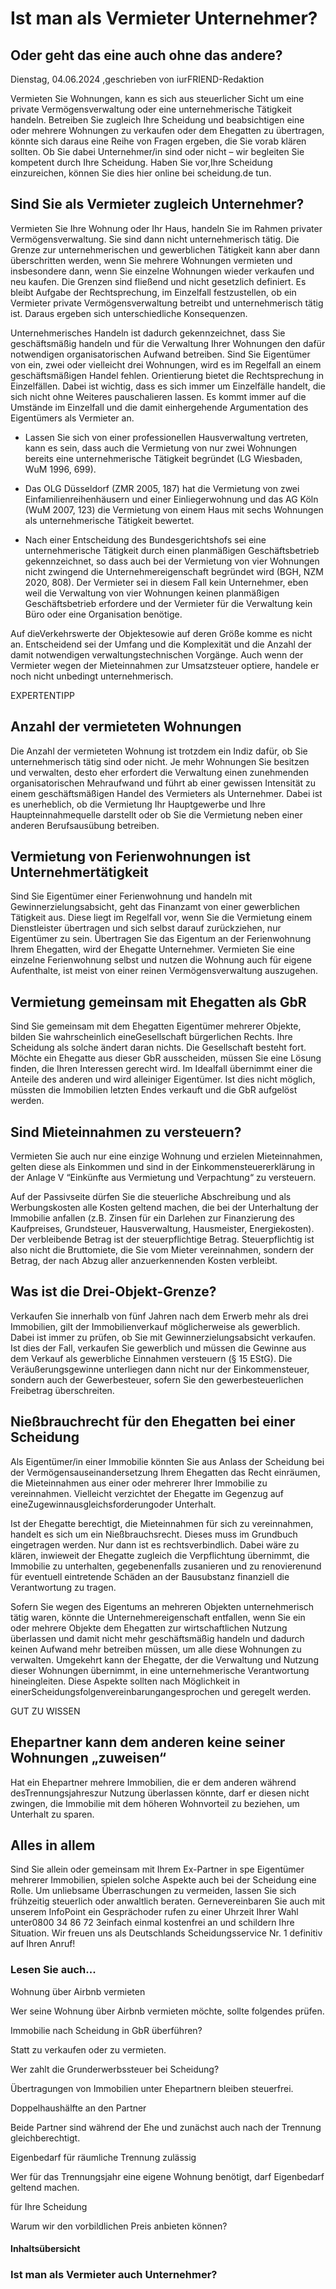 # Ist man als Vermieter Unternehmer?

## Oder geht das eine auch ohne das andere?

Dienstag, 04.06.2024 ,geschrieben von iurFRIEND-Redaktion

Vermieten Sie Wohnungen, kann es sich aus steuerlicher Sicht um eine private Vermögensverwaltung oder eine unternehmerische Tätigkeit handeln. Betreiben Sie zugleich Ihre Scheidung und beabsichtigen eine oder mehrere Wohnungen zu verkaufen oder dem Ehegatten zu übertragen, könnte sich daraus eine Reihe von Fragen ergeben, die Sie vorab klären sollten. Ob Sie dabei Unternehmer/in sind oder nicht – wir begleiten Sie kompetent durch Ihre Scheidung. Haben Sie vor,Ihre Scheidung einzureichen, können Sie dies hier online bei scheidung.de tun.

## Sind Sie als Vermieter zugleich Unternehmer?

Vermieten Sie Ihre Wohnung oder Ihr Haus, handeln Sie im Rahmen privater Vermögensverwaltung. Sie sind dann nicht unternehmerisch tätig. Die Grenze zur unternehmerischen und gewerblichen Tätigkeit kann aber dann überschritten werden, wenn Sie mehrere Wohnungen vermieten und insbesondere dann, wenn Sie einzelne Wohnungen wieder verkaufen und neu kaufen. Die Grenzen sind fließend und nicht gesetzlich definiert. Es bleibt Aufgabe der Rechtsprechung, im Einzelfall festzustellen, ob ein Vermieter private Vermögensverwaltung betreibt und unternehmerisch tätig ist. Daraus ergeben sich unterschiedliche Konsequenzen.

Unternehmerisches Handeln ist dadurch gekennzeichnet, dass Sie geschäftsmäßig handeln und für die Verwaltung Ihrer Wohnungen den dafür notwendigen organisatorischen Aufwand betreiben. Sind Sie Eigentümer von ein, zwei oder vielleicht drei Wohnungen, wird es im Regelfall an einem geschäftsmäßigen Handel fehlen. Orientierung bietet die Rechtsprechung in Einzelfällen. Dabei ist wichtig, dass es sich immer um Einzelfälle handelt, die sich nicht ohne Weiteres pauschalieren lassen. Es kommt immer auf die Umstände im Einzelfall und die damit einhergehende Argumentation des Eigentümers als Vermieter an.

- Lassen Sie sich von einer professionellen Hausverwaltung vertreten, kann es sein, dass auch die Vermietung von nur zwei Wohnungen bereits eine unternehmerische Tätigkeit begründet (LG Wiesbaden, WuM 1996, 699).

- Das OLG Düsseldorf (ZMR 2005, 187) hat die Vermietung von zwei Einfamilienreihenhäusern und einer Einliegerwohnung und das AG Köln (WuM 2007, 123) die Vermietung von einem Haus mit sechs Wohnungen als unternehmerische Tätigkeit bewertet.

- Nach einer Entscheidung des Bundesgerichtshofs sei eine unternehmerische Tätigkeit durch einen planmäßigen Geschäftsbetrieb gekennzeichnet, so dass auch bei der Vermietung von vier Wohnungen nicht zwingend die Unternehmereigenschaft begründet wird (BGH, NZM 2020, 808). Der Vermieter sei in diesem Fall kein Unternehmer, eben weil die Verwaltung von vier Wohnungen keinen planmäßigen Geschäftsbetrieb erfordere und der Vermieter für die Verwaltung kein Büro oder eine Organisation benötige.

Auf dieVerkehrswerte der Objektesowie auf deren Größe komme es nicht an. Entscheidend sei der Umfang und die Komplexität und die Anzahl der damit notwendigen verwaltungstechnischen Vorgänge. Auch wenn der Vermieter wegen der Mieteinnahmen zur Umsatzsteuer optiere, handele er noch nicht unbedingt unternehmerisch.

EXPERTENTIPP

## Anzahl der vermieteten Wohnungen

Die Anzahl der vermieteten Wohnung ist trotzdem ein Indiz dafür, ob Sie unternehmerisch tätig sind oder nicht. Je mehr Wohnungen Sie besitzen und verwalten, desto eher erfordert die Verwaltung einen zunehmenden organisatorischen Mehraufwand und führt ab einer gewissen Intensität zu einem geschäftsmäßigen Handel des Vermieters als Unternehmer. Dabei ist es unerheblich, ob die Vermietung Ihr Hauptgewerbe und Ihre Haupteinnahmequelle darstellt oder ob Sie die Vermietung neben einer anderen Berufsausübung betreiben.

## Vermietung von Ferienwohnungen ist Unternehmertätigkeit

Sind Sie Eigentümer einer Ferienwohnung und handeln mit Gewinnerzielungsabsicht, geht das Finanzamt von einer gewerblichen Tätigkeit aus. Diese liegt im Regelfall vor, wenn Sie die Vermietung einem Dienstleister übertragen und sich selbst darauf zurückziehen, nur Eigentümer zu sein. Übertragen Sie das Eigentum an der Ferienwohnung Ihrem Ehegatten, wird der Ehegatte Unternehmer. Vermieten Sie eine einzelne Ferienwohnung selbst und nutzen die Wohnung auch für eigene Aufenthalte, ist meist von einer reinen Vermögensverwaltung auszugehen.

## Vermietung gemeinsam mit Ehegatten als GbR

Sind Sie gemeinsam mit dem Ehegatten Eigentümer mehrerer Objekte, bilden Sie wahrscheinlich eineGesellschaft bürgerlichen Rechts. Ihre Scheidung als solche ändert daran nichts. Die Gesellschaft besteht fort. Möchte ein Ehegatte aus dieser GbR ausscheiden, müssen Sie eine Lösung finden, die Ihren Interessen gerecht wird. Im Idealfall übernimmt einer die Anteile des anderen und wird alleiniger Eigentümer. Ist dies nicht möglich, müssten die Immobilien letzten Endes verkauft und die GbR aufgelöst werden.

## Sind Mieteinnahmen zu versteuern?

Vermieten Sie auch nur eine einzige Wohnung und erzielen Mieteinnahmen, gelten diese als Einkommen und sind in der Einkommensteuererklärung in der Anlage V “Einkünfte aus Vermietung und Verpachtung“ zu versteuern.

Auf der Passivseite dürfen Sie die steuerliche Abschreibung und als Werbungskosten alle Kosten geltend machen, die bei der Unterhaltung der Immobilie anfallen (z.B. Zinsen für ein Darlehen zur Finanzierung des Kaufpreises, Grundsteuer, Hausverwaltung, Hausmeister, Energiekosten). Der verbleibende Betrag ist der steuerpflichtige Betrag. Steuerpflichtig ist also nicht die Bruttomiete, die Sie vom Mieter vereinnahmen, sondern der Betrag, der nach Abzug aller anzuerkennenden Kosten verbleibt.

## Was ist die Drei-Objekt-Grenze?

Verkaufen Sie innerhalb von fünf Jahren nach dem Erwerb mehr als drei Immobilien, gilt der Immobilienverkauf möglicherweise als gewerblich. Dabei ist immer zu prüfen, ob Sie mit Gewinnerzielungsabsicht verkaufen. Ist dies der Fall, verkaufen Sie gewerblich und müssen die Gewinne aus dem Verkauf als gewerbliche Einnahmen versteuern (§ 15 EStG). Die Veräußerungsgewinne unterliegen dann nicht nur der Einkommensteuer, sondern auch der Gewerbesteuer, sofern Sie den gewerbesteuerlichen Freibetrag überschreiten.

## Nießbrauchrecht für den Ehegatten bei einer Scheidung

Als Eigentümer/in einer Immobilie könnten Sie aus Anlass der Scheidung bei der Vermögensauseinandersetzung Ihrem Ehegatten das Recht einräumen, die Mieteinnahmen aus einer oder mehrerer Ihrer Immobilie zu vereinnahmen. Vielleicht verzichtet der Ehegatte im Gegenzug auf eineZugewinnausgleichsforderungoder Unterhalt.

Ist der Ehegatte berechtigt, die Mieteinnahmen für sich zu vereinnahmen, handelt es sich um ein Nießbrauchsrecht. Dieses muss im Grundbuch eingetragen werden. Nur dann ist es rechtsverbindlich. Dabei wäre zu klären, inwieweit der Ehegatte zugleich die Verpflichtung übernimmt, die Immobilie zu unterhalten, gegebenenfalls zusanieren und zu renovierenund für eventuell eintretende Schäden an der Bausubstanz finanziell die Verantwortung zu tragen.

Sofern Sie wegen des Eigentums an mehreren Objekten unternehmerisch tätig waren, könnte die Unternehmereigenschaft entfallen, wenn Sie ein oder mehrere Objekte dem Ehegatten zur wirtschaftlichen Nutzung überlassen und damit nicht mehr geschäftsmäßig handeln und dadurch keinen Aufwand mehr betreiben müssen, um alle diese Wohnungen zu verwalten. Umgekehrt kann der Ehegatte, der die Verwaltung und Nutzung dieser Wohnungen übernimmt, in eine unternehmerische Verantwortung hineingleiten. Diese Aspekte sollten nach Möglichkeit in einerScheidungsfolgenvereinbarungangesprochen und geregelt werden.

GUT ZU WISSEN

## Ehepartner kann dem anderen keine seiner Wohnungen „zuweisen“

Hat ein Ehepartner mehrere Immobilien, die er dem anderen während desTrennungsjahreszur Nutzung überlassen könnte, darf er diesen nicht zwingen, die Immobilie mit dem höheren Wohnvorteil zu beziehen, um Unterhalt zu sparen.

## Alles in allem

Sind Sie allein oder gemeinsam mit Ihrem Ex-Partner in spe Eigentümer mehrerer Immobilien, spielen solche Aspekte auch bei der Scheidung eine Rolle. Um unliebsame Überraschungen zu vermeiden, lassen Sie sich frühzeitig steuerlich oder anwaltlich beraten. Gernevereinbaren Sie auch mit unserem InfoPoint ein Gesprächoder rufen zu einer Uhrzeit Ihrer Wahl unter0800 34 86 72 3einfach einmal kostenfrei an und schildern Ihre Situation. Wir freuen uns als Deutschlands Scheidungsservice Nr. 1 definitiv auf Ihren Anruf!

### Lesen Sie auch...

Wohnung über Airbnb vermieten

Wer seine Wohnung über Airbnb vermieten möchte, sollte folgendes prüfen.

Immobilie nach Scheidung in GbR überführen?

Statt zu verkaufen oder zu vermieten.

Wer zahlt die Grunderwerbssteuer bei Scheidung?

Übertragungen von Immobilien unter Ehepartnern bleiben steuerfrei.

Doppelhaushälfte an den Partner

Beide Partner sind während der Ehe und zunächst auch nach der Trennung gleichberechtigt.

Eigenbedarf für räumliche Trennung zulässig

Wer für das Trennungsjahr eine eigene Wohnung benötigt, darf Eigenbedarf geltend machen.

für Ihre Scheidung

Warum wir den vorbildlichen Preis anbieten können?

#### Inhaltsübersicht

### Ist man als Vermieter auch Unternehmer?